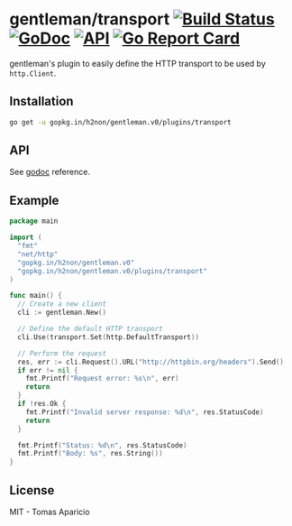 # gentleman/transport [![Build Status](https://travis-ci.org/h2non/gentleman.png)](https://travis-ci.org/h2non/gentleman) [![GoDoc](https://godoc.org/github.com/h2non/gentleman/plugins/transport?status.svg)](https://godoc.org/github.com/h2non/gentleman/plugins/transport) [![API](https://img.shields.io/badge/api-beta-green.svg?style=flat)](https://godoc.org/github.com/h2non/gentleman/plugins/transport) [![Go Report Card](https://goreportcard.com/badge/github.com/h2non/gentleman/plugins/transport)](https://goreportcard.com/report/github.com/h2non/gentleman/plugins/transport)

gentleman's plugin to easily define the HTTP transport to be used by `http.Client`.

## Installation

```bash
go get -u gopkg.in/h2non/gentleman.v0/plugins/transport
```

## API

See [godoc](https://godoc.org/github.com/h2non/gentleman/plugins/transport) reference.

## Example

```go
package main

import (
  "fmt"
  "net/http"
  "gopkg.in/h2non/gentleman.v0"
  "gopkg.in/h2non/gentleman.v0/plugins/transport"
)

func main() {
  // Create a new client
  cli := gentleman.New()

  // Define the default HTTP transport
  cli.Use(transport.Set(http.DefaultTransport))

  // Perform the request
  res, err := cli.Request().URL("http://httpbin.org/headers").Send()
  if err != nil {
    fmt.Printf("Request error: %s\n", err)
    return
  }
  if !res.Ok {
    fmt.Printf("Invalid server response: %d\n", res.StatusCode)
    return
  }

  fmt.Printf("Status: %d\n", res.StatusCode)
  fmt.Printf("Body: %s", res.String())
}
```

## License

MIT - Tomas Aparicio
